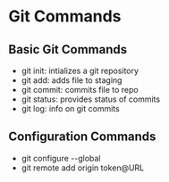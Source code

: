# Git Commands

## Basic Git Commands

- git init: intializes a git repository
- git add: adds file to staging
- git commit: commits file to repo
- git status: provides status of commits
- git log: info on git commits

## Configuration Commands

- git configure --global
- git remote add origin token@URL